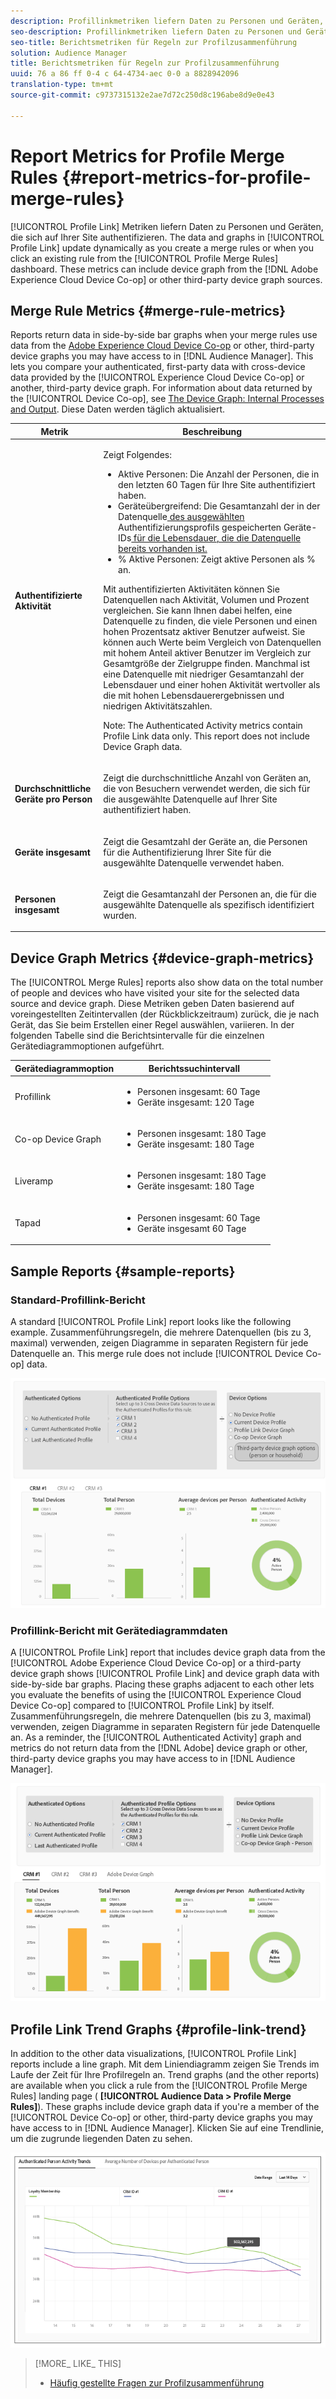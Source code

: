 ```yaml
---
description: Profillinkmetriken liefern Daten zu Personen und Geräten, die sich bei Ihrer Site authentifizieren. Die Daten und Diagramme in Profillink-Updates werden dynamisch aktualisiert, wenn Sie eine Regel zusammenführen oder auf eine vorhandene Regel im Dashboard "Profile Merge Rules" klicken. Diese Metriken können Gerätediagramme aus den Adobe Experience Cloud Device Co-op oder anderen Gerätediagrammquellen von Drittanbietern enthalten.
seo-description: Profillinkmetriken liefern Daten zu Personen und Geräten, die sich bei Ihrer Site authentifizieren. Die Daten und Diagramme in Profillink-Updates werden dynamisch aktualisiert, wenn Sie eine Regel zusammenführen oder auf eine vorhandene Regel im Dashboard "Profile Merge Rules" klicken. Diese Metriken können Gerätediagramme aus den Adobe Experience Cloud Device Co-op oder anderen Gerätediagrammquellen von Drittanbietern enthalten.
seo-title: Berichtsmetriken für Regeln zur Profilzusammenführung
solution: Audience Manager
title: Berichtsmetriken für Regeln zur Profilzusammenführung
uuid: 76 a 86 ff 0-4 c 64-4734-aec 0-0 a 8828942096
translation-type: tm+mt
source-git-commit: c9737315132e2ae7d72c250d8c196abe8d9e0e43

---
```



# Report Metrics for Profile Merge Rules {#report-metrics-for-profile-merge-rules}

[!UICONTROL Profile Link] Metriken liefern Daten zu Personen und Geräten, die sich auf Ihrer Site authentifizieren. The data and graphs in [!UICONTROL Profile Link] update dynamically as you create a merge rules or when you click an existing rule from the [!UICONTROL Profile Merge Rules] dashboard. These metrics can include device graph from the [!DNL Adobe Experience Cloud Device Co-op] or other third-party device graph sources.

## Merge Rule Metrics {#merge-rule-metrics}

Reports return data in side-by-side bar graphs when your merge rules use data from the [Adobe Experience Cloud Device Co-op](https://marketing.adobe.com/resources/help/en_US/mcdc/) or other, third-party device graphs you may have access to in [!DNL Audience Manager]. This lets you compare your authenticated, first-party data with cross-device data provided by the [!UICONTROL Experience Cloud Device Co-op] or another, third-party device graph. For information about data returned by the [!UICONTROL Device Co-op], see [The Device Graph: Internal Processes and Output](https://marketing.adobe.com/resources/help/en_US/mcdc/mcdc-processes.html). Diese Daten werden täglich aktualisiert.

<table id="table_A7FB2F9804F84AC8A6DD05C0E6EE7555"> 
 <thead> 
  <tr> 
   <th colname="col1" class="entry"> Metrik </th> 
   <th colname="col2" class="entry"> Beschreibung </th> 
  </tr> 
 </thead>
 <tbody> 
  <tr> 
   <td colname="col1"> <p> <b><span class="wintitle"> Authentifizierte Aktivität</span></b> </p> </td> 
   <td colname="col2"> <p>Zeigt Folgendes: </p> 
    <ul id="ul_7F7373919A4A49028EF4BF7B28D9F8E9"> 
     <li id="li_FE2F93C496D64ED8928B3E522C9585EA"> <span class="wintitle"> Aktive Personen</span>: Die Anzahl der Personen, die in den letzten 60 Tagen für Ihre Site authentifiziert haben. </li> 
     <li id="li_60CFD26EE68B442683C0ED5FED1A79C8"> <span class="wintitle"> Geräteübergreifend: Die Gesamtanzahl </span> der in der<a href="../../features/profile-merge-rules/merge-rules-start.md#create-data-source"> </a> Datenquelle<a href="../../features/manage-datasources.md#create-data-source"> des ausgewählten </a> Authentifizierungsprofils gespeicherten Geräte-IDs<a href="../../features/profile-merge-rules/merge-rule-definitions.md"> für die Lebensdauer, die die Datenquelle bereits vorhanden ist.</a> </li> 
     <li id="li_F2F07B6A326C4A18B79A0CF2C47D9677"> <span class="wintitle"> % Aktive Personen</span>: Zeigt <span class="wintitle"> aktive Personen</span> als % an. </li> 
    </ul> <p> <span class="wintitle"> Mit authentifizierten Aktivitäten</span> können Sie Datenquellen nach Aktivität, Volumen und Prozent vergleichen. Sie kann Ihnen dabei helfen, eine Datenquelle zu finden, die viele Personen und einen hohen Prozentsatz aktiver Benutzer aufweist. Sie können auch Werte beim Vergleich von Datenquellen mit hohem Anteil aktiver Benutzer im Vergleich zur Gesamtgröße der Zielgruppe finden. Manchmal ist eine Datenquelle mit niedriger Gesamtanzahl der Lebensdauer und einer hohen Aktivität wertvoller als die mit hohen Lebensdauerergebnissen und niedrigen Aktivitätszahlen. </p> <p> <p>Note: The <span class="wintitle"> Authenticated Activity</span> metrics contain <span class="wintitle"> Profile Link</span> data only. This report does not include <span class="wintitle"> Device Graph</span> data. </p> </p> </td> 
  </tr> 
  <tr> 
   <td colname="col1"> <p> <b><span class="wintitle"> Durchschnittliche Geräte pro Person</span></b> </p> </td> 
   <td colname="col2"> <p> Zeigt die durchschnittliche Anzahl von Geräten an, die von Besuchern verwendet werden, die sich für die ausgewählte Datenquelle auf Ihrer Site authentifiziert haben. </p> </td> 
  </tr> 
  <tr> 
   <td colname="col1"> <p> <b><span class="wintitle"> Geräte insgesamt</span></b> </p> </td> 
   <td colname="col2"> <p>Zeigt die Gesamtzahl der Geräte an, die Personen für die Authentifizierung Ihrer Site für die ausgewählte Datenquelle verwendet haben. </p> </td> 
  </tr> 
  <tr> 
   <td colname="col1"> <p> <b><span class="wintitle"> Personen insgesamt</span></b> </p> </td> 
   <td colname="col2"> <p>Zeigt die Gesamtanzahl der Personen an, die für die ausgewählte Datenquelle als spezifisch identifiziert wurden. </p> </td> 
  </tr> 
 </tbody> 
</table>

## Device Graph Metrics {#device-graph-metrics}

The [!UICONTROL Merge Rules] reports also show data on the total number of people and devices who have visited your site for the selected data source and device graph. Diese Metriken geben Daten basierend auf voreingestellten Zeitintervallen (der Rückblickzeitraum) zurück, die je nach Gerät, das Sie beim Erstellen einer Regel auswählen, variieren. In der folgenden Tabelle sind die Berichtsintervalle für die einzelnen Gerätediagrammoptionen aufgeführt.

<table id="table_038983EBC71F4A55BBCA99212AC5DEE6"> 
 <thead> 
  <tr> 
   <th colname="col1" class="entry"> Gerätediagrammoption </th> 
   <th colname="col2" class="entry"> Berichtssuchintervall </th> 
  </tr>
 </thead>
 <tbody> 
  <tr> 
   <td colname="col1"> <p><span class="wintitle"> Profillink</span> </p> </td> 
   <td colname="col2"> <p> 
     <ul id="ul_B2FF2341573840549FFB96579F537082"> 
      <li id="li_B37323C2F2434F41B407500AC5C15447">Personen insgesamt: 60 Tage </li> 
      <li id="li_08D911224A60418BBB3CFB4E70CE73D4">Geräte insgesamt: 120 Tage </li> 
     </ul> </p> </td> 
  </tr> 
  <tr> 
   <td colname="col1"> <p><span class="wintitle"> Co-op Device Graph</span> </p> </td> 
   <td colname="col2"> <p> 
     <ul id="ul_64AD1DD89DF64703B70B973A463BA020"> 
      <li id="li_D7D3A3871F434CBFA71BE8929EB41648">Personen insgesamt: 180 Tage </li> 
      <li id="li_125D387986B2463EB310203CE5857EDA">Geräte insgesamt: 180 Tage </li> 
     </ul> </p> </td> 
  </tr> 
  <tr> 
   <td colname="col1"> <p><span class="wintitle"> Liveramp</span> </p> </td> 
   <td colname="col2"> <p> 
     <ul id="ul_2772F3AD7E1440789B635794ECDE8DFB"> 
      <li id="li_1432363829D64615B1D349A3722D6268">Personen insgesamt: 180 Tage </li> 
      <li id="li_D5C0E3CE92524B54BBD36C73A326292B">Geräte insgesamt: 180 Tage </li> 
     </ul> </p> </td> 
  </tr> 
  <tr> 
   <td colname="col1"> <p><span class="wintitle"> Tapad</span> </p> </td> 
   <td colname="col2"> <p> 
     <ul id="ul_274529DB58E6442E95C6AD89BECB1362"> 
      <li id="li_67102211A72A4E47AACFE5E369793C17">Personen insgesamt: 60 Tage </li> 
      <li id="li_3E8F3DA6A7B5487895A626674DA363A5">Geräte insgesamt 60 Tage </li> 
     </ul> </p> </td> 
  </tr> 
 </tbody> 
</table>

## Sample Reports {#sample-reports}

### Standard-Profillink-Bericht

A standard [!UICONTROL Profile Link] report looks like the following example. Zusammenführungsregeln, die mehrere Datenquellen (bis zu 3, maximal) verwenden, zeigen Diagramme in separaten Registern für jede Datenquelle an. This merge rule does not include [!UICONTROL Device Co-op] data.

![](assets/coop-metrics1.png)

### Profillink-Bericht mit Gerätediagrammdaten

A [!UICONTROL Profile Link] report that includes device graph data from the [!UICONTROL Adobe Experience Cloud Device Co-op] or a third-party device graph shows [!UICONTROL Profile Link] and device graph data with side-by-side bar graphs. Placing these graphs adjacent to each other lets you evaluate the benefits of using the [!UICONTROL Experience Cloud Device Co-op] compared to [!UICONTROL Profile Link] by itself. Zusammenführungsregeln, die mehrere Datenquellen (bis zu 3, maximal) verwenden, zeigen Diagramme in separaten Registern für jede Datenquelle an. As a reminder, the [!UICONTROL Authenticated Activity] graph and metrics do not return data from the [!DNL Adobe] device graph or other, third-party device graphs you may have access to in [!DNL Audience Manager].

![](assets/coop-metrics2.png)

## Profile Link Trend Graphs {#profile-link-trend}

In addition to the other data visualizations, [!UICONTROL Profile Link] reports include a line graph. Mit dem Liniendiagramm zeigen Sie Trends im Laufe der Zeit für Ihre Profilregeln an. Trend graphs (and the other reports) are available when you click a rule from the [!UICONTROL Profile Merge Rules] landing page ( **[!UICONTROL Audience Data > Profile Merge Rules]**). These graphs include device graph data if you're a member of the [!UICONTROL Device Co-op] or other, third-party device graphs you may have access to in [!DNL Audience Manager]. Klicken Sie auf eine Trendlinie, um die zugrunde liegenden Daten zu sehen.

![](assets/authenticated_trends.png)

>[!MORE_ LIKE_ THIS]
>
>* [Häufig gestellte Fragen zur Profilzusammenführung](../../faq/faq-profile-merge.md)

